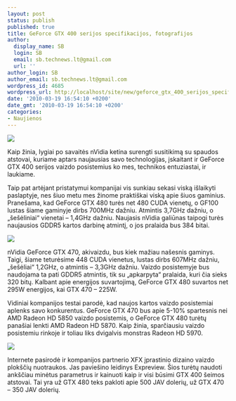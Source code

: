 ```yaml
---
layout: post
status: publish
published: true
title: GeForce GTX 400 serijos specifikacijos, fotografijos
author:
  display_name: SB
  login: SB
  email: sb.technews.lt@gmail.com
  url: ''
author_login: SB
author_email: sb.technews.lt@gmail.com
wordpress_id: 4685
wordpress_url: http://localhost/site/new/geforce_gtx_400_serijos_specifikacijos_fotografijos/
date: '2010-03-19 16:54:10 +0200'
date_gmt: '2010-03-19 16:54:10 +0200'
categories:
- Naujienos
---
```

<div class="imgright"><img src="http://t1.gstatic.com/images?q=tbn:HKA5yhWZAZowaM:http://www.stockwatch.in/files/Nvidia-Infosys.jpg"  /></div>
<p>Kaip žinia, lygiai po savaitės nVidia ketina surengti susitikimą su spaudos atstovai, kuriame aptars naujausias savo technologijas, įskaitant ir GeForce GTX 400 serijos vaizdo posistemius ko mes, technikos entuziastai, ir laukiame.</p>
<p>Taip pat artėjant pristatymui kompanijai  vis sunkiau sekasi viską išlaikyti paslaptyje, nes šiuo metu mes žinome praktiškai viską apie šiuos gaminius. Pranešama, kad GeForce GTX 480 turės net 480 CUDA vienetų, o GF100 lustas šiame gaminyje dirbs 700MHz dažniu. Atmintis 3,7GHz dažniu, o „šešėliniai“ vienetai – 1,4GHz dažniu. Naujasis nVidia galiūnas taipogi turės naujausios GDDR5 kartos darbinę atmintį, o jos pralaida bus 384 bitai.</p>
<p><img src="http://www.part.lt/img/babeabee08cfd577e9a65bb889f2251064.jpg" /></p>
<p>nVidia GeForce GTX 470, akivaizdu, bus kiek mažiau našesnis gaminys. Taigi, šiame teturėsime 448 CUDA vienetus, lustas dirbs 607MHz dažniu, „šešėliai“ 1,2GHz, o atmintis – 3,3GHz dažniu. Vaizdo posistemyje bus naudojama ta pati GDDR5 atmintis, tik su „apkarpyta“ pralaida, kuri čia sieks 320 bitų. Kalbant apie energijos suvartojimą, GeForce GTX 480 suvartos net 295W energijos, kai GTX 470 – 225W.</p>
<p>Vidiniai kompanijos testai parodė, kad naujos kartos vaizdo posistemiai aplenks savo konkurentus. GeForce GTX 470 bus apie 5-10% spartesnis nei AMD Radeon HD 5850 vaizdo posistemis, o GeForce GTX 480 turėtų panašiai lenkti AMD Radeon HD 5870. Kaip žinia, sparčiausiu vaizdo posistemiu rinkoje ir toliau liks dvigalvis monstras Radeon HD 5970.</p>
<p><img src="http://www.part.lt/img/cf0b8b1144e012e40b90fe71bbd89f1b278.jpg" /></p>
<p>Internete pasirodė ir kompanijos partnerio XFX įprastinio dizaino vaizdo plokščių nuotraukos. Jas paviešino leidinys Expreview. Šios turėtų naudoti ankščiau minėtus parametrus ir kainuoti kaip ir visi būsimi GTX 400 šeimos atstovai. Tai yra už GTX 480 teks pakloti apie 500 JAV dolerių, už GTX 470 – 350 JAV dolerių.</p>
